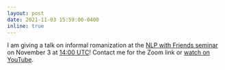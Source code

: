 ```yaml
---
layout: post
date: 2021-11-03 15:59:00-0400
inline: true
---
```


I am giving a talk on informal romanization at the [NLP with Friends seminar](https://nlpwithfriends.com/speakers/maria-ryskina) on November 3 at [14:00 UTC](https://www.timeanddate.com/worldclock/converter.html?iso=20211020T140000&p1=1440&p2=224&p3=179&p4=136&p5=676&p6=33&p7=152)! Contact me for the Zoom link or [watch on YouTube](https://youtu.be/fSEyOeTpv5c).